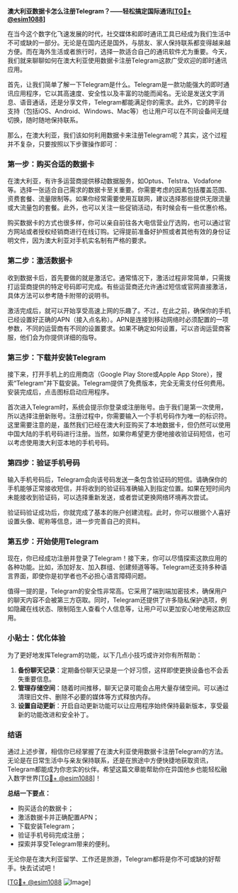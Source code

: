 **澳大利亚数据卡怎么注册Telegram？——轻松搞定国际通讯[[TG💪+ @esim1088](https://t.me/s/esim1088)]**

在当今这个数字化飞速发展的时代，社交媒体和即时通讯工具已经成为我们生活中不可或缺的一部分。无论是在国内还是国外，与朋友、家人保持联系都变得越来越方便。而在海外生活或者旅行时，选择一款适合自己的通讯软件尤为重要。今天，我们就来聊聊如何在澳大利亚使用数据卡注册Telegram这款广受欢迎的即时通讯应用。

首先，让我们简单了解一下Telegram是什么。Telegram是一款功能强大的即时通讯应用程序，它以其高速度、安全性以及丰富的功能而闻名。无论是发送文字消息、语音通话，还是分享文件，Telegram都能满足你的需求。此外，它的跨平台支持（包括iOS、Android、Windows、Mac等）也让用户可以在不同设备间无缝切换，随时随地保持联系。

那么，在澳大利亚，我们该如何利用数据卡来注册Telegram呢？其实，这个过程并不复杂，只要按照以下步骤操作即可：

### 第一步：购买合适的数据卡

在澳大利亚，有许多运营商提供移动数据服务，如Optus、Telstra、Vodafone等。选择一张适合自己需求的数据卡至关重要。你需要考虑的因素包括覆盖范围、资费套餐、流量限制等。如果你经常需要使用互联网，建议选择那些提供无限流量或大流量包的套餐。此外，也可以关注一些促销活动，有时候会有一些优惠价格。

购买数据卡的方式也很多样，你可以亲自前往各大电信营业厅选购，也可以通过官方网站或者授权经销商进行在线订购。记得提前准备好护照或者其他有效的身份证明文件，因为澳大利亚对手机实名制有严格的要求。

### 第二步：激活数据卡

收到数据卡后，首先要做的就是激活它。通常情况下，激活过程非常简单，只需拨打运营商提供的特定号码即可完成。有些运营商还允许通过短信或官网直接激活，具体方法可以参考随卡附带的说明书。

激活完成后，就可以开始享受高速上网的乐趣了。不过，在此之前，确保你的手机已经设置好正确的APN（接入点名称）。APN是连接到移动网络时必须配置的一项参数，不同的运营商有不同的设置要求。如果不确定如何设置，可以咨询运营商客服，他们会为你提供详细的指导。

### 第三步：下载并安装Telegram

接下来，打开手机上的应用商店（Google Play Store或Apple App Store），搜索“Telegram”并下载安装。Telegram提供了免费版本，完全无需支付任何费用。安装完成后，点击图标启动应用程序。

首次进入Telegram时，系统会提示你登录或注册账号。由于我们是第一次使用，所以选择注册新账号。注册过程中，你需要输入一个手机号码作为唯一的标识符。这里需要注意的是，虽然我们已经在澳大利亚购买了本地数据卡，但仍然可以使用中国大陆的手机号码进行注册。当然，如果你希望更方便地接收验证码短信，也可以考虑使用澳大利亚本地的手机号码。

### 第四步：验证手机号码

输入手机号码后，Telegram会向该号码发送一条包含验证码的短信。请确保你的手机能够正常接收短信，并将收到的验证码准确输入到指定位置。如果在短时间内未能接收到验证码，可以选择重新发送，或者尝试更换网络环境再次尝试。

验证码验证成功后，你就完成了基本的账户创建流程。此时，你可以根据个人喜好设置头像、昵称等信息，进一步完善自己的资料。

### 第五步：开始使用Telegram

现在，你已经成功注册并登录了Telegram！接下来，你可以尽情探索这款应用的各种功能。比如，添加好友、加入群组、创建频道等等。Telegram还支持多种语言界面，即使你是初学者也不必担心语言障碍问题。

值得一提的是，Telegram的安全性非常高。它采用了端到端加密技术，确保用户的聊天内容不会被第三方窃取。同时，Telegram还提供了许多隐私保护选项，例如隐藏在线状态、限制陌生人查看个人信息等，让用户可以更加安心地使用这款应用。

### 小贴士：优化体验

为了更好地发挥Telegram的功能，以下几点小技巧或许对你有所帮助：

1. **备份聊天记录**：定期备份聊天记录是一个好习惯，这样即使更换设备也不会丢失重要信息。
2. **管理存储空间**：随着时间推移，聊天记录可能会占用大量存储空间。可以通过清理旧文件、删除不必要的媒体等方式释放内存。
3. **设置自动更新**：开启自动更新功能可以让应用程序始终保持最新版本，享受最新的功能改进和安全补丁。

### 结语

通过上述步骤，相信你已经掌握了在澳大利亚使用数据卡注册Telegram的方法。无论是在日常生活中与亲友保持联系，还是在旅途中方便快捷地获取资讯，Telegram都能成为你忠实的伙伴。希望这篇文章能帮助你在异国他乡也能轻松融入数字世界[[TG💪+ @esim1088](https://t.me/s/esim1088)]！

**总结一下要点：**
- 购买适合的数据卡；
- 激活数据卡并正确配置APN；
- 下载安装Telegram；
- 验证手机号码完成注册；
- 探索并享受Telegram带来的便利。

无论你是在澳大利亚留学、工作还是旅游，Telegram都将是你不可或缺的好帮手。快去试试吧！

[[TG💪+ @esim1088](https://t.me/s/esim1088) ![Image](https://i.postimg.cc/4NQfJmqS/Snipaste-2025-05-13-00-14-12.png)]